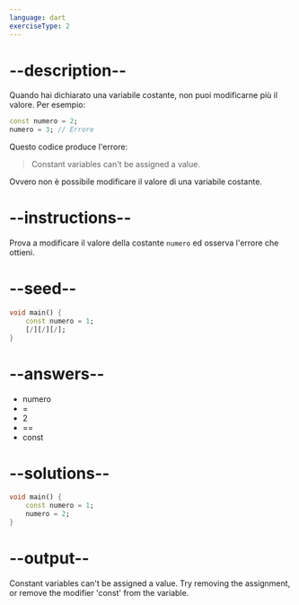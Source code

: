 ```yaml
---
language: dart
exerciseType: 2
---
```


# --description--

Quando hai dichiarato una variabile costante, non puoi modificarne più il valore. Per esempio:

```dart
const numero = 2;
numero = 3; // Errore
```

Questo codice produce l'errore:
> Constant variables can't be assigned a value.

Ovvero non è possibile modificare il valore di una variabile costante.

# --instructions--

Prova a modificare il valore della costante `numero` ed osserva l'errore che ottieni.

# --seed--

```dart
void main() {
    const numero = 1;
    [/][/][/];
}
```

# --answers--

- numero
-  = 
- 2
-  == 
- const

# --solutions--

```dart
void main() {
    const numero = 1;
    numero = 2;
}
```

# --output--

Constant variables can't be assigned a value.
Try removing the assignment, or remove the modifier 'const' from the variable.
